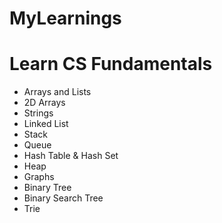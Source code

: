 # MyLearnings
# Learn CS Fundamentals

* Arrays and Lists
* 2D Arrays
* Strings
* Linked List
* Stack
* Queue
* Hash Table & Hash Set
* Heap
* Graphs
* Binary Tree
* Binary Search Tree
* Trie
